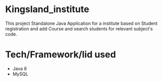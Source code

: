 # Kingsland_institute
This project Standalone Java Application for a institute based on Student registration and add Course and search students for relevant subject's code.

# Tech/Framework/lid used
  * Java 8
  * MySQL

# 
